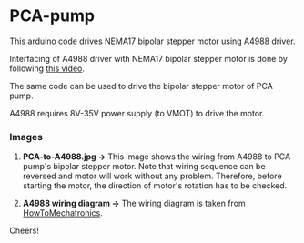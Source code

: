 # PCA-pump

This arduino code drives NEMA17 bipolar stepper motor using A4988 driver.

Interfacing of A4988 driver with NEMA17 bipolar stepper motor is done by following [this video](https://www.youtube.com/watch?v=5CmjB4WF5XA).

The same code can be used to drive the bipolar stepper motor of PCA pump.

A4988 requires 8V-35V power supply (to VMOT) to drive the motor.

### Images

1. **PCA-to-A4988.jpg ->** This image shows the wiring from A4988 to PCA pump's bipolar stepper motor. Note that wiring sequence can be reversed and motor will work without any problem. Therefore, before starting the motor, the direction of motor's rotation has to be checked.

2. **A4988 wiring diagram ->** The wiring diagram is taken from [HowToMechatronics](https://www.youtube.com/user/DejanNedelkovski). 

Cheers!



